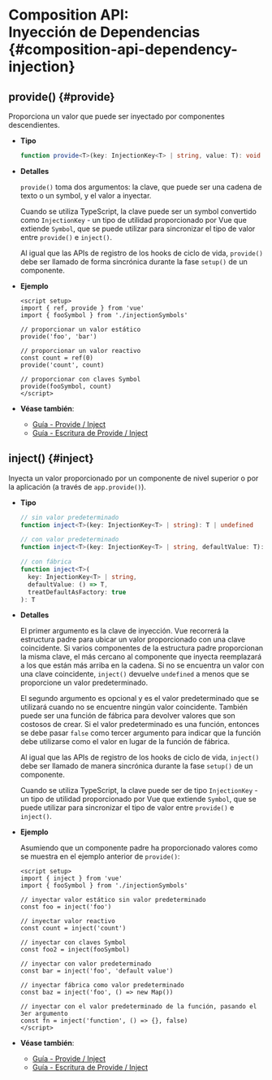 # Composition API: <br>Inyección de Dependencias {#composition-api-dependency-injection}

## provide() {#provide}

Proporciona un valor que puede ser inyectado por componentes descendientes.

- **Tipo**

  ```ts
  function provide<T>(key: InjectionKey<T> | string, value: T): void
  ```

- **Detalles**

  `provide()` toma dos argumentos: la clave, que puede ser una cadena de texto o un symbol, y el valor a inyectar.

  Cuando se utiliza TypeScript, la clave puede ser un symbol convertido como `InjectionKey` - un tipo de utilidad proporcionado por Vue que extiende `Symbol`, que se puede utilizar para sincronizar el tipo de valor entre `provide()` e `inject()`.

  Al igual que las APIs de registro de los hooks de ciclo de vida, `provide()` debe ser llamado de forma sincrónica durante la fase `setup()` de un componente.

- **Ejemplo**

  ```vue
  <script setup>
  import { ref, provide } from 'vue'
  import { fooSymbol } from './injectionSymbols'

  // proporcionar un valor estático
  provide('foo', 'bar')

  // proporcionar un valor reactivo
  const count = ref(0)
  provide('count', count)

  // proporcionar con claves Symbol
  provide(fooSymbol, count)
  </script>
  ```

- **Véase también**:
  - [Guía - Provide / Inject](/guide/components/provide-inject)
  - [Guía - Escritura de Provide / Inject](/guide/typescript/composition-api#typing-provide-inject)

## inject() {#inject}

Inyecta un valor proporcionado por un componente de nivel superior o por la aplicación (a través de `app.provide()`).

- **Tipo**

  ```ts
  // sin valor predeterminado
  function inject<T>(key: InjectionKey<T> | string): T | undefined

  // con valor predeterminado
  function inject<T>(key: InjectionKey<T> | string, defaultValue: T): T

  // con fábrica
  function inject<T>(
    key: InjectionKey<T> | string,
    defaultValue: () => T,
    treatDefaultAsFactory: true
  ): T
  ```

- **Detalles**

  El primer argumento es la clave de inyección. Vue recorrerá la estructura padre para ubicar un valor proporcionado con una clave coincidente. Si varios componentes de la estructura padre proporcionan la misma clave, el más cercano al componente que inyecta reemplazará a los que están más arriba en la cadena. Si no se encuentra un valor con una clave coincidente, `inject()` devuelve `undefined` a menos que se proporcione un valor predeterminado.

  El segundo argumento es opcional y es el valor predeterminado que se utilizará cuando no se encuentre ningún valor coincidente. También puede ser una función de fábrica para devolver valores que son costosos de crear. Si el valor predeterminado es una función, entonces se debe pasar `false` como tercer argumento para indicar que la función debe utilizarse como el valor en lugar de la función de fábrica.

  Al igual que las APIs de registro de los hooks de ciclo de vida, `inject()` debe ser llamado de manera sincrónica durante la fase `setup()` de un componente.

  Cuando se utiliza TypeScript, la clave puede ser de tipo `InjectionKey` - un tipo de utilidad proporcionado por Vue que extiende `Symbol`, que se puede utilizar para sincronizar el tipo de valor entre `provide()` e `inject()`.

- **Ejemplo**

  Asumiendo que un componente padre ha proporcionado valores como se muestra en el ejemplo anterior de `provide()`:

  ```vue
  <script setup>
  import { inject } from 'vue'
  import { fooSymbol } from './injectionSymbols'

  // inyectar valor estático sin valor predeterminado
  const foo = inject('foo')

  // inyectar valor reactivo
  const count = inject('count')

  // inyectar con claves Symbol
  const foo2 = inject(fooSymbol)

  // inyectar con valor predeterminado
  const bar = inject('foo', 'default value')

  // inyectar fábrica como valor predeterminado
  const baz = inject('foo', () => new Map())

  // inyectar con el valor predeterminado de la función, pasando el 3er argumento
  const fn = inject('function', () => {}, false)
  </script>
  ```

- **Véase también**:
  - [Guía - Provide / Inject](/guide/components/provide-inject)
  - [Guía - Escritura de Provide / Inject](/guide/typescript/composition-api#typing-provide-inject)
